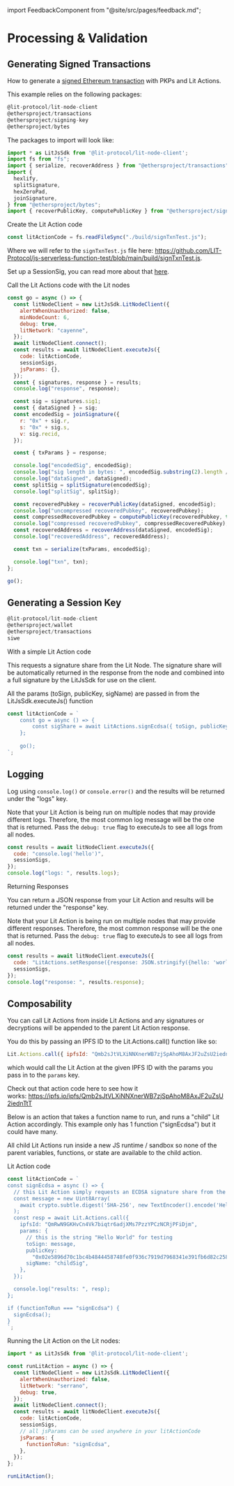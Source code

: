 import FeedbackComponent from "@site/src/pages/feedback.md";

# Processing & Validation

## Generating Signed Transactions

How to generate a [signed Ethereum transaction](https://github.com/LIT-Protocol/js-serverless-function-test/blob/main/js-sdkTests/signTxn.js) with PKPs and Lit Actions.

This example relies on the following packages: 

```jsx
@lit-protocol/lit-node-client
@ethersproject/transactions
@ethersproject/signing-key
@ethersproject/bytes 
```

The packages to import will look like: 

```jsx
import * as LitJsSdk from '@lit-protocol/lit-node-client';
import fs from "fs";
import { serialize, recoverAddress } from "@ethersproject/transactions";
import {
  hexlify,
  splitSignature,
  hexZeroPad,
  joinSignature,
} from "@ethersproject/bytes";
import { recoverPublicKey, computePublicKey } from "@ethersproject/signing-key";
```

Create the Lit Action code

```jsx
const litActionCode = fs.readFileSync("./build/signTxnTest.js");
```

Where we will refer to the `signTxnTest.js` file here: https://github.com/LIT-Protocol/js-serverless-function-test/blob/main/build/signTxnTest.js.

Set up a SessionSig, you can read more about that [here](../../sdk/authentication/session-sigs/get-session-sigs).

Call the Lit Actions code with the Lit nodes

```jsx
const go = async () => {
  const litNodeClient = new LitJsSdk.LitNodeClient({
    alertWhenUnauthorized: false,
    minNodeCount: 6,
    debug: true,
    litNetwork: "cayenne",
  });
  await litNodeClient.connect();
  const results = await litNodeClient.executeJs({
    code: litActionCode,
    sessionSigs,
    jsParams: {},
  });
  const { signatures, response } = results;
  console.log("response", response);

  const sig = signatures.sig1;
  const { dataSigned } = sig;
  const encodedSig = joinSignature({
    r: "0x" + sig.r,
    s: "0x" + sig.s,
    v: sig.recid,
  });

  const { txParams } = response;

  console.log("encodedSig", encodedSig);
  console.log("sig length in bytes: ", encodedSig.substring(2).length / 2);
  console.log("dataSigned", dataSigned);
  const splitSig = splitSignature(encodedSig);
  console.log("splitSig", splitSig);

  const recoveredPubkey = recoverPublicKey(dataSigned, encodedSig);
  console.log("uncompressed recoveredPubkey", recoveredPubkey);
  const compressedRecoveredPubkey = computePublicKey(recoveredPubkey, true);
  console.log("compressed recoveredPubkey", compressedRecoveredPubkey);
  const recoveredAddress = recoverAddress(dataSigned, encodedSig);
  console.log("recoveredAddress", recoveredAddress);

  const txn = serialize(txParams, encodedSig);

  console.log("txn", txn);
};

go();
```

## Generating a Session Key

```jsx
@lit-protocol/lit-node-client
@ethersproject/wallet
@ethersproject/transactions
siwe
```

With a simple Lit Action code

This requests a signature share from the Lit Node. The signature share will be automatically returned in the response from the node and combined into a full signature by the LitJsSdk for use on the client.

All the params (toSign, publicKey, sigName) are passed in from the LitJsSdk.executeJs() function
  

```jsx
const litActionCode = `
	const go = async () => {
		const sigShare = await LitActions.signEcdsa({ toSign, publicKey, sigName });
	};
	
	go();
`;
```

## Logging

Log using `console.log()` or `console.error()` and the results will be returned under the "logs" key. 

Note that your Lit Action is being run on multiple nodes that may provide different logs. Therefore, the most common log message will be the one that is returned. Pass the `debug: true` flag to executeJs to see all logs from all nodes.

```jsx
const results = await litNodeClient.executeJs({
  code: "console.log('hello')",
  sessionSigs,
});
console.log("logs: ", results.logs);
```

Returning Responses

You can return a JSON response from your Lit Action and results will be returned under the "response" key. 

Note that your Lit Action is being run on multiple nodes that may provide different responses. Therefore, the most common response will be the one that is returned. Pass the `debug: true` flag to executeJs to see all logs from all nodes.

```jsx
const results = await litNodeClient.executeJs({
  code: "LitActions.setResponse({response: JSON.stringify({hello: 'world'})})",
  sessionSigs,
});
console.log("response: ", results.response);
```

## Composability

You can call Lit Actions from inside Lit Actions and any signatures or decryptions will be appended to the parent Lit Action response. 

You do this by passing an IPFS ID to the Lit.Actions.call() function like so: 

```jsx
Lit.Actions.call({ ipfsId: "Qmb2sJtVLXiNNXnerWB7zjSpAhoM8AxJF2uZsU2iednTtT", params: {}) 
```

which would call the Lit Action at the given IPFS ID with the params you pass in to the `params` key. 

Check out that action code here to see how it works: https://ipfs.io/ipfs/Qmb2sJtVLXiNNXnerWB7zjSpAhoM8AxJF2uZsU2iednTtT

Below is an action that takes a function name to run, and runs a "child" Lit Action accordingly. This example only has 1 function ("signEcdsa") but it could have many.

All child Lit Actions run inside a new JS runtime / sandbox so none of the parent variables, functions, or state are available to the child action.

Lit Action code

```jsx
const litActionCode = `
const signEcdsa = async () => {
  // this Lit Action simply requests an ECDSA signature share from the Lit Node
  const message = new Uint8Array(
    await crypto.subtle.digest('SHA-256', new TextEncoder().encode('Hello world'))
  );
  const resp = await Lit.Actions.call({
    ipfsId: "QmRwN9GKHvCn4Vk7biqtr6adjXMs7PzzYPCzNCRjPFiDjm",
    params: {
      // this is the string "Hello World" for testing
      toSign: message,
      publicKey:
        "0x02e5896d70c1bc4b4844458748fe0f936c7919d7968341e391fb6d82c258192e64",
      sigName: "childSig",
    },
  });

  console.log("results: ", resp);
};

if (functionToRun === "signEcdsa") {
  signEcdsa();
}
`;
```

Running the Lit Action on the Lit nodes:

```jsx
import * as LitJsSdk from '@lit-protocol/lit-node-client';

const runLitAction = async () => {
  const litNodeClient = new LitJsSdk.LitNodeClient({
    alertWhenUnauthorized: false,
    litNetwork: "serrano",
    debug: true,
  });
  await litNodeClient.connect();
  const results = await litNodeClient.executeJs({
    code: litActionCode,
    sessionSigs,
    // all jsParams can be used anywhere in your litActionCode
    jsParams: {
      functionToRun: "signEcdsa",
    },
  });
};

runLitAction();
```
<FeedbackComponent/>
